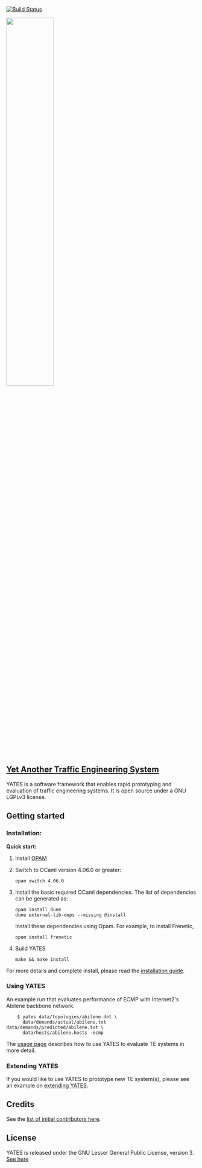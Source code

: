 
[![Build Status](https://travis-ci.org/cornell-netlab/yates.svg?branch=master)](https://travis-ci.org/cornell-netlab/yates)

[<img src= "http://www.cs.cornell.edu/~praveenk/yates/img/yates-logo.png" width=50%>](http://www.cs.cornell.edu/~praveenk/yates/yates)

## [Yet Another Traffic Engineering System](https://cornell-netlab.github.io/yates/)

YATES is a software framework that enables rapid prototyping and evaluation of traffic engineering systems. It is open source under a GNU LGPLv3 license.
## Getting started

### Installation: 
**Quick start:**


1. Install [OPAM](https://opam.ocaml.org/)

2. Switch to OCaml version 4.06.0 or greater:
    ```
    opam switch 4.06.0    
    ```        

3. Install the basic required OCaml dependencies. The list of dependencies can be generated as:
    ```
    opam install dune
    dune external-lib-deps --missing @install
    ```
    Install these dependencies using Opam. For example, to install Frenetic,
    ```
    opam install frenetic    
    ```
    
4. Build YATES
    ```
    make && make install
    ```
    
For more details and complete install, please read the [installation guide](https://cornell-netlab.github.io/yates/installation/).


### Using YATES
An example run that evaluates performance of ECMP with Internet2's Abilene backbone network.
```
    $ yates data/topologies/abilene.dot \                                                 
      data/demands/actual/abilene.txt data/demands/predicted/abilene.txt \
      data/hosts/abilene.hosts -ecmp
```
The [usage page](https://cornell-netlab.github.io/yates/tutorial/) describes how to use YATES to evaluate TE systems in more detail.

### Extending YATES
If you would like to use YATES to prototype new TE system(s), please see an example on [extending YATES](https://cornell-netlab.github.io/yates/extending/).



## Credits

See the [list of initial contributors here](https://cornell-netlab.github.io/yates/#members).


## License

YATES is released under the GNU Lesser General Public License, version 3.  [See here](https://github.com/cornell-netlab/yates/blob/master/LICENSE)
